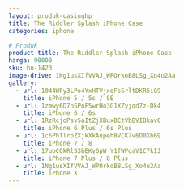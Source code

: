 ```yaml
---
layout: produk-casinghp
title: The Riddler Splash iPhone Case
categories: iphone

# Produk
product-title: The Riddler Splash iPhone Case
harga: 90000
sku: hn-1423
image-drive: 1Ng1usXIfVVAJ_WPOrkoB8LSg_Xo4u2Aa
gallery:
  - url: 1044WFy3LPo4YxHTVjxqFsSrltDKR5iG9
    title: iPhone 5 / 5s / SE
  - url: 1zmwy6D7nSPoF5wrHo3G1XZyjqd7z-Dk4
    title: iPhone 6 / 6s
  - url: 1RzRcjoPsvSaItZjXBuxBCtVbBVIBkavC
    title: iPhone 6 Plus / 6s Plus
  - url: 1c6PhTlroZXjkXkAnpeh8VCK7v6D0Xh69
    title: iPhone 7 / 8
  - url: 17uoCOkRlS3bEKy6pW_Y1fWPgaV1C7kIJ
    title: iPhone 7 Plus / 8 Plus
  - url: 1Ng1usXIfVVAJ_WPOrkoB8LSg_Xo4u2Aa
    title: iPhone X
---
```

